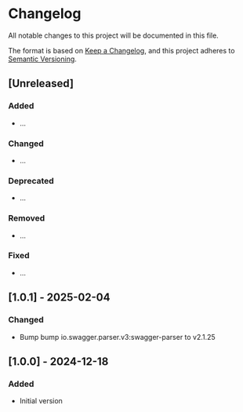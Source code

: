 Changelog
=========

All notable changes to this project will be documented in this file.

The format is based on [Keep a Changelog](https://keepachangelog.com/en/1.1.0/),
and this project adheres to [Semantic Versioning](https://semver.org/spec/v2.0.0.html).

## [Unreleased]
### Added
- ...

### Changed
- ...

### Deprecated
- ...

### Removed
- ...

### Fixed
- ...

## [1.0.1] - 2025-02-04
### Changed
- Bump bump io.swagger.parser.v3:swagger-parser to v2.1.25

## [1.0.0] - 2024-12-18
### Added
- Initial version
